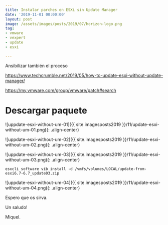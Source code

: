 ```yaml
---
title: Instalar parches en ESXi sin Update Manager
date: '2019-11-01 00:00:00'
layout: post
image: /assets/images/posts/2019/07/horizon-logo.png
tag:
- vmware
- vexpert
- update
- esxi

---
```


Ansibilizar también el proceso

https://www.techcrumble.net/2019/05/how-to-update-esxi-without-update-manager/

https://my.vmware.com/group/vmware/patch#search



# Descargar paquete

![uppdate-esxi-without-um-01]({{ site.imagesposts2019 }}/11/update-esxi-without-um-01.png){: .align-center}

![uppdate-esxi-without-um-02]({{ site.imagesposts2019 }}/11/update-esxi-without-um-02.png){: .align-center}

![uppdate-esxi-without-um-03]({{ site.imagesposts2019 }}/11/update-esxi-without-um-03.png){: .align-center}

```ssh
esxcli software vib install -d /vmfs/volumes/LOCAL/update-from-esxi6.7-6.7_update03.zip
```

![uppdate-esxi-without-um-04]({{ site.imagesposts2019 }}/11/update-esxi-without-um-04.png){: .align-center}

Espero que os sirva.

Un saludo!

Miquel.


